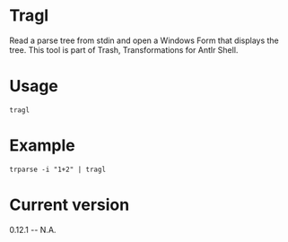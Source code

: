 # Tragl

Read a parse tree from stdin and open a Windows Form that displays the tree.
This tool is part of Trash, Transformations for Antlr Shell.

# Usage

    tragl

# Example

    trparse -i "1+2" | tragl

# Current version

0.12.1 -- N.A.
